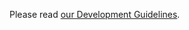 Please read [our Development Guidelines](https://crypticcoin.readthedocs.io/en/latest/rtd_pages/development_guidelines.html).

